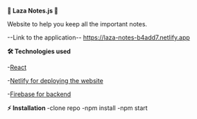 <b>📝 Laza Notes.js 📝 </b>

Website to help you keep all the important notes.

--Link to the application--
https://laza-notes-b4add7.netlify.app


<b>🛠️ Technologies used</b>

 -<a href="[https://vuejs.org/](https://react.dev/)">React</a>
  
-<a href ="https://app.netlify.com/teams/nikolalazarevic95/overview/">Netlify for deploying the website</a>  

-<a href ="(https://firebase.google.com/)">Firebase for backend</a>


<b>⚡ Installation  </b>
  -clone repo
  -npm install
  -npm start

